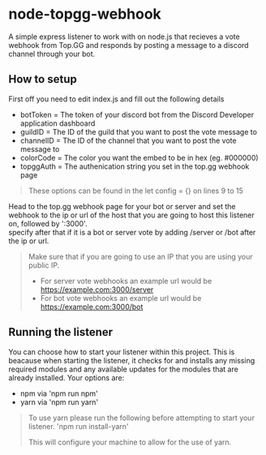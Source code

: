 # node-topgg-webhook
A simple express listener to work with on node.js that recieves a vote webhook from Top.GG and responds by posting a message to a discord channel through your bot.

## How to setup
First off you need to edit index.js and fill out the following details  
- botToken = The token of your discord bot from the Discord Developer application dashboard
- guildID = The ID of the guild that you want to post the vote message to
- channelID = The ID of the channel that you want to post the vote message to
- colorCode = The color you want the embed to be in hex (eg. #000000)
- topggAuth = The authenication string you set in the top.gg webhook page
  
> These options can be found in the let config = {} on lines 9 to 15

Head to the top.gg webhook page for your bot or server and set the webhook to the ip or url of the host that you are going to host this listener on, followed by ':3000'.  
specify after that if it is a bot or server vote by adding /server or /bot after the ip or url.

> Make sure that if you are going to use an IP that you are using your public IP.
> - For server vote webhooks an example url would be https://example.com:3000/server
> - For bot vote webhooks an example url would be https://example.com:3000/bot

## Running the listener
You can choose how to start your listener within this project. This is beacause when starting the listener, it checks for and installs any missing required modules and any available updates for the modules that are already installed.
Your options are:
- npm via 'npm run npm'
- yarn via 'npm run yarn'

> To use yarn please run the following before attempting to start your listener. 'npm run install-yarn'
>   
> This will configure your machine to allow for the use of yarn.